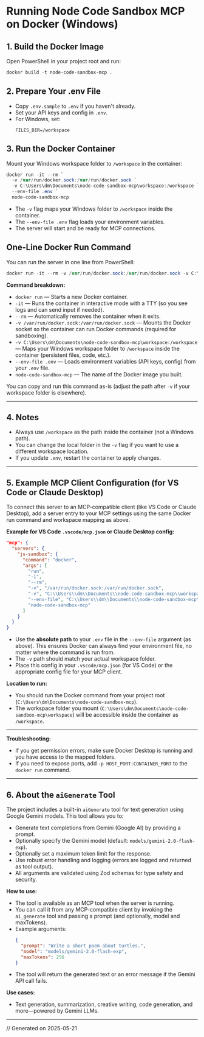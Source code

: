 # Running Node Code Sandbox MCP on Docker (Windows)

## 1. Build the Docker Image

Open PowerShell in your project root and run:

```powershell
docker build -t node-code-sandbox-mcp .
```

## 2. Prepare Your .env File

- Copy `.env.sample` to `.env` if you haven't already.
- Set your API keys and config in `.env`.
- For Windows, set:
  ```
  FILES_DIR=/workspace
  ```

## 3. Run the Docker Container

Mount your Windows workspace folder to `/workspace` in the container:

```powershell
docker run -it --rm `
  -v /var/run/docker.sock:/var/run/docker.sock `
  -v C:\Users\dm\Documents\node-code-sandbox-mcp\workspace:/workspace `
  --env-file .env `
  node-code-sandbox-mcp
```

- The `-v` flag maps your Windows folder to `/workspace` inside the container.
- The `--env-file .env` flag loads your environment variables.
- The server will start and be ready for MCP connections.

## One-Line Docker Run Command

You can run the server in one line from PowerShell:

```powershell
docker run -it --rm -v /var/run/docker.sock:/var/run/docker.sock -v C:\Users\dm\Documents\node-code-sandbox-mcp\workspace:/workspace --env-file .env node-code-sandbox-mcp
```

**Command breakdown:**

- `docker run` — Starts a new Docker container.
- `-it` — Runs the container in interactive mode with a TTY (so you see logs and can send input if needed).
- `--rm` — Automatically removes the container when it exits.
- `-v /var/run/docker.sock:/var/run/docker.sock` — Mounts the Docker socket so the container can run Docker commands (required for sandboxing).
- `-v C:\Users\dm\Documents\node-code-sandbox-mcp\workspace:/workspace` — Maps your Windows workspace folder to `/workspace` inside the container (persistent files, code, etc.).
- `--env-file .env` — Loads environment variables (API keys, config) from your `.env` file.
- `node-code-sandbox-mcp` — The name of the Docker image you built.

You can copy and run this command as-is (adjust the path after `-v` if your workspace folder is elsewhere).

---

## 4. Notes

- Always use `/workspace` as the path inside the container (not a Windows path).
- You can change the local folder in the `-v` flag if you want to use a different workspace location.
- If you update `.env`, restart the container to apply changes.

---

## 5. Example MCP Client Configuration (for VS Code or Claude Desktop)

To connect this server to an MCP-compatible client (like VS Code or Claude Desktop), add a server entry to your MCP settings using the same Docker run command and workspace mapping as above.

**Example for VS Code `.vscode/mcp.json` or Claude Desktop config:**

```json
"mcp": {
  "servers": {
    "js-sandbox": {
      "command": "docker",
      "args": [
        "run",
        "-i",
        "--rm",
        "-v", "/var/run/docker.sock:/var/run/docker.sock",
        "-v", "C:\\Users\\dm\\Documents\\node-code-sandbox-mcp\\workspace:/workspace",
        "--env-file", "C:\\Users\\dm\\Documents\\node-code-sandbox-mcp\\.env",
        "node-code-sandbox-mcp"
      ]
    }
  }
}
```

- Use the **absolute path** to your `.env` file in the `--env-file` argument (as above). This ensures Docker can always find your environment file, no matter where the command is run from.
- The `-v` path should match your actual workspace folder.
- Place this config in your `.vscode/mcp.json` (for VS Code) or the appropriate config file for your MCP client.

**Location to run:**

- You should run the Docker command from your project root (`C:\Users\dm\Documents\node-code-sandbox-mcp`).
- The workspace folder you mount (`C:\Users\dm\Documents\node-code-sandbox-mcp\workspace`) will be accessible inside the container as `/workspace`.

---

**Troubleshooting:**

- If you get permission errors, make sure Docker Desktop is running and you have access to the mapped folders.
- If you need to expose ports, add `-p HOST_PORT:CONTAINER_PORT` to the `docker run` command.

---

## 6. About the `aiGenerate` Tool

The project includes a built-in `aiGenerate` tool for text generation using Google Gemini models. This tool allows you to:

- Generate text completions from Gemini (Google AI) by providing a prompt.
- Optionally specify the Gemini model (default: `models/gemini-2.0-flash-exp`).
- Optionally set a maximum token limit for the response.
- Use robust error handling and logging (errors are logged and returned as tool output).
- All arguments are validated using Zod schemas for type safety and security.

**How to use:**

- The tool is available as an MCP tool when the server is running.
- You can call it from any MCP-compatible client by invoking the `ai_generate` tool and passing a prompt (and optionally, model and maxTokens).
- Example arguments:
  ```json
  {
    "prompt": "Write a short poem about turtles.",
    "model": "models/gemini-2.0-flash-exp",
    "maxTokens": 256
  }
  ```
- The tool will return the generated text or an error message if the Gemini API call fails.

**Use cases:**

- Text generation, summarization, creative writing, code generation, and more—powered by Gemini LLMs.

---

// Generated on 2025-05-21
